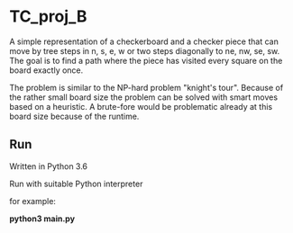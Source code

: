 # TC_proj_B
A simple representation of a checkerboard and a checker piece that
can move by tree steps in n, s, e, w or two steps diagonally to
ne, nw, se, sw. The goal is to find a path where the piece has visited
every square on the board exactly once.

The problem is similar to the
NP-hard problem "knight's tour". Because of the rather small board size
the problem can be solved with smart moves based on a heuristic.
A brute-fore would be problematic already at this board size because
of the runtime.


## Run

Written in Python 3.6

Run with suitable Python interpreter

for example:

**python3 main.py**